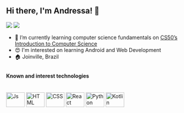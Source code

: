 ## Hi there, I'm Andressa! 👋

<div> 
  <a href = "mailto:andressacsiewers@gmail.com"><img src="https://img.shields.io/badge/-Gmail-c14438?style=flat-square&logo=Gmail&logoColor=white" target="_blank"></a>
  <a href="https://www.linkedin.com/in/andressasiewers/" target="_blank"><img src="https://img.shields.io/badge/-LinkedIn-blue?style=flat-square&logo=Linkedin&logoColor=white" target="_blank"></a>   
</div>

- 🌱 I’m currently learning computer science fundamentals on <a href="https://cs50.harvard.edu/x/2023/" target="_blank"> CS50’s Introduction to Computer Science </a>
- 😍 I'm interested on learning Android and Web Development
- 🏠 Joinville, Brazil
##



#### Known and interest technologies
<div style="display: inline_block"><br>
  <img align="center" alt="Js" height="40" width="50" <img src="https://cdn.jsdelivr.net/gh/devicons/devicon/icons/javascript/javascript-original.svg" />
  <img align="center" alt="HTML" height="40" width="50" <img src="https://cdn.jsdelivr.net/gh/devicons/devicon/icons/html5/html5-original-wordmark.svg" />
  <img align="center" alt="CSS" height="40" width="50" <img src="https://cdn.jsdelivr.net/gh/devicons/devicon/icons/css3/css3-original-wordmark.svg" />
  <img align="center" alt="React" height="40" width="50" <img src="https://cdn.jsdelivr.net/gh/devicons/devicon/icons/react/react-original.svg" />
  <img align="center" alt="Python" height="40" width="50" <img src="https://cdn.jsdelivr.net/gh/devicons/devicon/icons/python/python-original.svg" />
  <img align="center" alt="Kotlin" height="40" width="50" <img src="https://cdn.jsdelivr.net/gh/devicons/devicon/icons/kotlin/kotlin-original.svg" />
</div>


